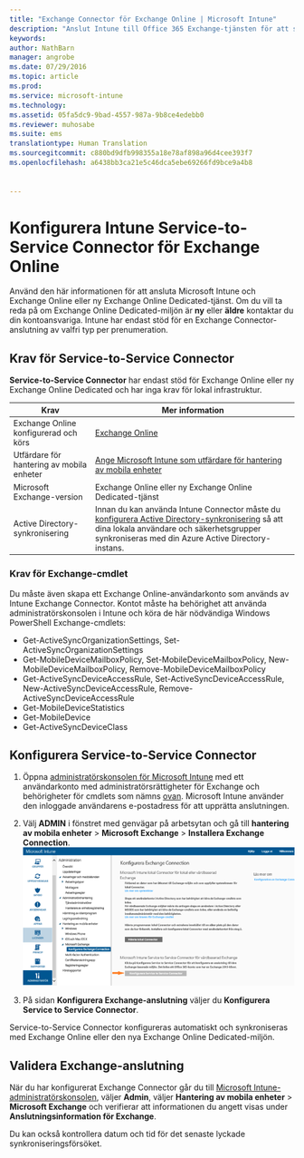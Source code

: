 ```yaml
---
title: "Exchange Connector för Exchange Online | Microsoft Intune"
description: "Anslut Intune till Office 365 Exchange-tjänsten för att stödja Exchange ActiveSync MDM (mobil enhetshantering)."
keywords: 
author: NathBarn
manager: angrobe
ms.date: 07/29/2016
ms.topic: article
ms.prod: 
ms.service: microsoft-intune
ms.technology: 
ms.assetid: 05fa5dc9-9bad-4557-987a-9b8ce4edebb0
ms.reviewer: muhosabe
ms.suite: ems
translationtype: Human Translation
ms.sourcegitcommit: c880bd9dfb998355a18e78af898a96d4cee393f7
ms.openlocfilehash: a6438bb3ca21e5c46dca5ebe69266fd9bce9a4b8


---
```


# Konfigurera Intune Service-to-Service Connector för Exchange Online

Använd den här informationen för att ansluta Microsoft Intune och Exchange Online eller ny Exchange Online Dedicated-tjänst. Om du vill ta reda på om Exchange Online Dedicated-miljön är **ny** eller **äldre** kontaktar du din kontoansvariga. Intune har endast stöd för en Exchange Connector-anslutning av valfri typ per prenumeration.

## Krav för Service-to-Service Connector
**Service-to-Service Connector** har endast stöd för Exchange Online eller ny Exchange Online Dedicated och har inga krav för lokal infrastruktur.

|Krav|Mer information|
|---------------|--------------------|
|Exchange Online konfigurerad och körs|[Exchange Online](https://technet.microsoft.com/library/jj200580.aspx) |
|Utfärdare för hantering av mobila enheter| [Ange Microsoft Intune som utfärdare för hantering av mobila enheter](prerequisites-for-enrollment.md#set-mobile-device-management-authority)|
|Microsoft Exchange-version|Exchange Online eller ny Exchange Online Dedicated-tjänst|
|Active Directory-synkronisering|Innan du kan använda Intune Connector måste du [konfigurera Active Directory-synkronisering](/intune/get-started/start-with-a-paid-subscription-to-microsoft-intune-step-3) så att dina lokala användare och säkerhetsgrupper synkroniseras med din Azure Active Directory-instans.|

### Krav för Exchange-cmdlet

Du måste även skapa ett Exchange Online-användarkonto som används av Intune Exchange Connector. Kontot måste ha behörighet att använda administratörskonsolen i Intune och köra de här nödvändiga Windows PowerShell Exchange-cmdlets:

 - Get-ActiveSyncOrganizationSettings, Set-ActiveSyncOrganizationSettings
 - Get-MobileDeviceMailboxPolicy, Set-MobileDeviceMailboxPolicy, New-MobileDeviceMailboxPolicy, Remove-MobileDeviceMailboxPolicy
 - Get-ActiveSyncDeviceAccessRule, Set-ActiveSyncDeviceAccessRule, New-ActiveSyncDeviceAccessRule, Remove-ActiveSyncDeviceAccessRule
 - Get-MobileDeviceStatistics
 - Get-MobileDevice
 - Get-ActiveSyncDeviceClass

## Konfigurera Service-to-Service Connector

1. Öppna [administratörskonsolen för Microsoft Intune](http://manage.microsoft.com) med ett användarkonto med administratörsrättigheter för Exchange och behörigheter för cmdlets som nämns [ovan](#exchange-cmdlet-requirements). Microsoft Intune använder den inloggade användarens e-postadress för att upprätta anslutningen.

2.  Välj **ADMIN** i fönstret med genvägar på arbetsytan och gå till **hantering av mobila enheter** > **Microsoft Exchange** > **Installera Exchange Connection**.
![Sidan Konfigurera Service-to-Service Connector](../media/intunesa5cservicetoserviceconnector.png)

3.  På sidan **Konfigurera Exchange-anslutning** väljer du **Konfigurera Service to Service Connector**.


Service-to-Service Connector konfigureras automatiskt och synkroniseras med Exchange Online eller den nya Exchange Online Dedicated-miljön.

## Validera Exchange-anslutning

När du har konfigurerat Exchange Connector går du till [Microsoft Intune-administratörskonsolen](http://manage.microsoft.com), väljer **Admin**, väljer **Hantering av mobila enheter** > **Microsoft Exchange** och verifierar att informationen du angett visas under **Anslutningsinformation för Exchange**.

Du kan också kontrollera datum och tid för det senaste lyckade synkroniseringsförsöket.



<!--HONumber=Sep16_HO4-->


